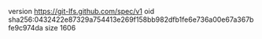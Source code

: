 version https://git-lfs.github.com/spec/v1
oid sha256:0432422e87329a754413e269f158bb982dfb1fe6e736a00e67a367bfe9c974da
size 1606
